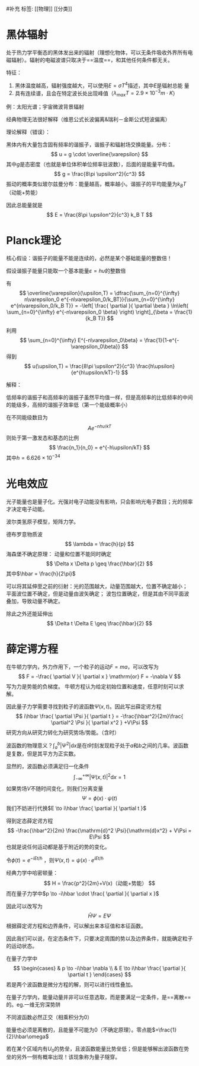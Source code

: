 #补充 
标签: [[物理]] [[分类]]

# 黑体辐射

处于热力学平衡态的黑体发出来的辐射（理想化物体，可以无条件吸收外界所有电磁辐射）。辐射的电磁波谱只取决于==温度==，和其他任何条件都无关。

特征：
1. 黑体温度越高，辐射强度越大，可以使用$E = \sigma T^4$描述，其中$E$是辐射总能 量
2. 具有连续谱，且会在特定波长处出现峰值（$\lambda_{max}T = 2.9\times10^{-3}m\cdot K$）

例：太阳光谱；宇宙微波背景辐射

经典物理无法很好解释（维恩公式长波偏离&瑞利－金斯公式短波偏离）

理论解释（错误）：

黑体内有大量包含固有频率的谐振子，谐振子和辐射场交换能量。分布：
$$
u = g \cdot \overline{\varepsilon}
$$
其中$g$是态密度（也就是单位体积单位频率驻波数），后面的是能量平均值。
$$
g = \frac{8\pi \upsilon^2}{c^3}
$$
振动的概率类似玻尔兹曼分布：能量越高，概率越小。谐振子的平均能量为$k_B T$（动能+势能）

因此总能量就是
$$
E = \frac{8\pi \upsilon^2}{c^3} k_B T
$$

# Planck理论

核心假设：谐振子的能量不能是连续的，必然是某个基础能量的整数倍！

假设谐振子能量只能取一个基本能量$\varepsilon = h\upsilon$的整数倍

有
$$
\overline{\varepsilon}(\upsilon,T) = \dfrac{\sum_{n=0}^{\infty}  n\varepsilon_0 e^{-n\varepsilon_0/k_BT}}{\sum_{n=0}^{\infty} e^{n\varepsilon_0/k_B T}} = -\left[ \frac{ \partial  }{ \partial \beta } \ln\left( \sum_{n=0}^{\infty} e^{-n\varepsilon_0 \beta} \right) \right]_{\beta = \frac{1}{k_B T}}
$$

利用
$$
\sum_{n=0}^{\infty} E^{-n\varepsilon_0\beta} = \frac{1}{1-e^{-\varepsilon_0\beta}}
$$
得到
$$
u(\upsilon,T) = \frac{8\pi \upsilon^2}{c^3} \frac{h\upsilon}{e^{h\upsilon/kT}-1}
$$

解释：

低频率的谐振子和高频率的谐振子虽然平均值一样，但是高频率的比低频率的中间的能级多，高频的谐振子效率低（第一个能级概率小）

在不同能级数目为
$$
Ae^{-nh\upsilon/kT}
$$
则处于第一激发态和基态的比例
$$
\frac{n_1}{n_0} = e^{-h\upsilon/kT}
$$
其中$h = 6.626 \times10^{-34}$

# 光电效应

光子能量也是量子化。光强对电子动能没有影响，只会影响光电子数目；光的频率才决定电子动能。

波尔类氢原子模型，矩阵力学。

德布罗意物质波
$$
\lambda = \frac{h}{p}
$$
海森堡不确定原理：
动量和位置不能同时确定
$$
\Delta x \Delta p \geq \frac{\hbar}{2}
$$
其中$\hbar = \frac{h}{2\pi}$

可以将其延伸至之前的衍射：光的范围越大，动量范围越大，位置不确定越小；
平面波位置不确定，但是动量由波矢确定；
波包位置确定，但是其由不同平面波叠加，导致动量不确定。

除此之外还能延伸出
$$
\Delta t \Delta E \geq \frac{\hbar}{2}
$$
# 薛定谔方程

在牛顿力学内，外力作用下，一个粒子的运动$F = ma$，可以改写为
$$
F = -\frac{ \partial V }{ \partial x } \mathrm{or} F = -\nabla V
$$
写为力是势能的负梯度。
牛顿方程认为给定初始位置和速度，任意时刻可以求解。

因此量子力学需要寻找到粒子的波函数$\Psi(x,t)$。因此写出薛定谔方程
$$
i\hbar \frac{ \partial \Psi }{ \partial t }  = -\frac{\hbar^2}{2m}\frac{ \partial^2 \Psi }{ \partial x^2 } +V\Psi
$$
研究方向从研究力转化为研究势场/势能。（含时）

波函数的物理意义？$\int_a^b |\Psi^2|\mathrm{d}x$是在$t$时刻发现粒子处于$a$和$b$之间的几率。波函数是复数，但是其平方为正实数。

显然的，波函数必须满足归一化条件
$$
\int_{-\infty}^{+\infty}|\Psi(x,t)|^2 \mathrm{d}x = 1
$$
如果势场$V$不随时间变化，则我们分离变量
$$
\Psi = \phi(x) \cdot \psi(t)
$$
我们不妨进行代换$E \to i\hbar \frac{ \partial  }{ \partial t }$

得到定态薛定谔方程
$$
-\frac{\hbar^2}{2m} \frac{\mathrm{d}^2 \Psi}{\mathrm{d}x^2} + V\Psi = E\Psi
$$
也就是说任何运动都是基于附近的势的变化。

令$\phi(t) = e^{-iEt/\hbar}$ ，则$\Psi(x,t) = \psi(x) \cdot e^{iEt/\hbar}$

经典力学中哈密顿量：
$$
H = \frac{p^2}{2m}+V(x)（动能+势能）
$$
而在量子力学中$p \to -i\hbar \cdot \frac{ \partial  }{ \partial x }$

因此可以改写为
$$
\hat{H} \Psi = E\Psi
$$
根据薛定谔方程和边界条件，可以解出来本征值和本征函数。

因此我们可以说，在定态条件下，只要决定周围的势以及边界条件，就能确定粒子的运动状态。

在量子力学中
$$
\begin{cases}
 & p \to -i\hbar \nabla \\
 & E \to i\hbar \frac{ \partial }{ \partial t } 
\end{cases}
$$
若是两个波函数是微分方程的解，则可以进行线性叠加。

在量子力学内，能量动量并非可以任意选取，而是要满足一定条件，是==离散==的。eg.一维无穷深势阱

不同波函数必然正交（相乘积分为0）

能量也必须是离散的，且能量不可能为0（不确定原理）。零点能$=\frac{1}{2}\hbar\omega$

若在某个区域内有$U_0$的势垒，且波函数能量比势垒低；但是能够解出波函数在势垒的另外一侧有概率出现！该现象称为量子隧穿。
